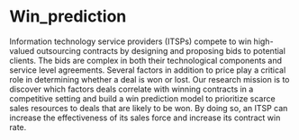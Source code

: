 # Win_prediction

Information technology service providers (ITSPs) compete to win high-valued outsourcing contracts by designing and proposing bids to potential clients. The bids are complex in both their technological components and service level agreements. Several factors in addition to price play a critical role in determining whether a deal is won or lost. Our research mission is to discover which factors deals correlate with winning contracts in a competitive setting and build a win prediction model to prioritize scarce sales resources to deals that are likely to be won. By doing so, an ITSP can increase the effectiveness of its sales force and increase its contract win rate.
